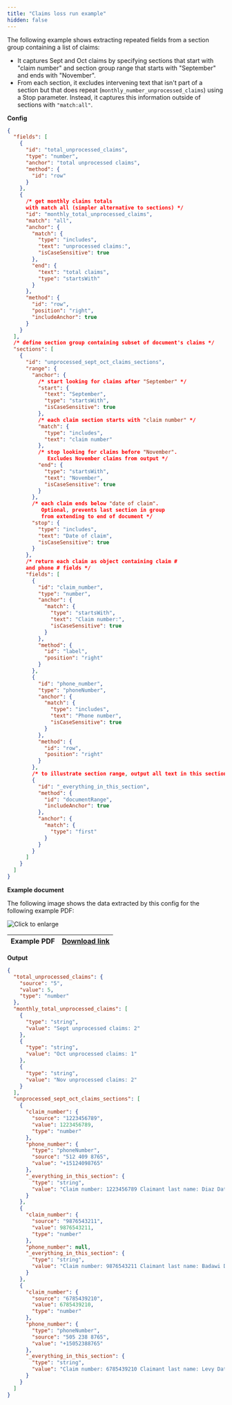 ```yaml
---
title: "Claims loss run example"
hidden: false
---
```


The following example shows extracting repeated fields from a section group containing a list of claims:

- It captures Sept and Oct claims by specifying  sections that start with "claim number" and  section group range that starts with "September" and ends with "November".
- From each section, it excludes intervening text that isn't part of a section but that does repeat (`monthly_number_unprocessed_claims`) using a Stop parameter. Instead, it captures this information outside of sections with  `"match:all"`.

**Config**

```json
{
  "fields": [
    {
      "id": "total_unprocessed_claims",
      "type": "number",
      "anchor": "total unprocessed claims",
      "method": {
        "id": "row"
      }
    },
    {
      /* get monthly claims totals 
      with match all (simpler alternative to sections) */
      "id": "monthly_total_unprocessed_claims",
      "match": "all",
      "anchor": {
        "match": {
          "type": "includes",
          "text": "unprocessed claims:",
          "isCaseSensitive": true
        },
        "end": {
          "text": "total claims",
          "type": "startsWith"
        }
      },
      "method": {
        "id": "row",
        "position": "right",
        "includeAnchor": true
      }
    }
  ],
  /* define section group containing subset of document's claims */
  "sections": [
    {
      "id": "unprocessed_sept_oct_claims_sections",
      "range": {
        "anchor": {
          /* start looking for claims after "September" */
          "start": {
            "text": "September",
            "type": "startsWith",
            "isCaseSensitive": true
          },
          /* each claim section starts with "claim number" */
          "match": {
            "type": "includes",
            "text": "claim number"
          },
          /* stop looking for claims before "November".
             Excludes November claims from output */
          "end": {
            "type": "startsWith",
            "text": "November",
            "isCaseSensitive": true
          }
        },
        /* each claim ends below "date of claim". 
           Optional, prevents last section in group 
           from extending to end of document */
        "stop": {
          "type": "includes",
          "text": "Date of claim",
          "isCaseSensitive": true
        }
      },
      /* return each claim as object containing claim # 
      and phone # fields */
      "fields": [
        {
          "id": "claim_number",
          "type": "number",
          "anchor": {
            "match": {
              "type": "startsWith",
              "text": "Claim number:",
              "isCaseSensitive": true
            }
          },
          "method": {
            "id": "label",
            "position": "right"
          }
        },
        {
          "id": "phone_number",
          "type": "phoneNumber",
          "anchor": {
            "match": {
              "type": "includes",
              "text": "Phone number",
              "isCaseSensitive": true
            }
          },
          "method": {
            "id": "row",
            "position": "right"
          }
        },
        /* to illustrate section range, output all text in this section */
        {
          "id": "_everything_in_this_section",
          "method": {
            "id": "documentRange",
            "includeAnchor": true
          },
          "anchor": {
            "match": {
              "type": "first"
            }
          }
        }
      ]
    }
  ]
}
```

**Example document**

The following image shows the data extracted by this config for the following example PDF:

![Click to enlarge](https://raw.githubusercontent.com/sensible-hq/sensible-docs/main/readme-sync/assets/v0/images/final/sections_2.png)

| Example PDF | [Download link](https://raw.githubusercontent.com/sensible-hq/sensible-docs/main/readme-sync/assets/v0/pdfs/sections.pdf) |
| ------------------- | ------------------------------------------------------------ |

**Output**

```json
{
  "total_unprocessed_claims": {
    "source": "5",
    "value": 5,
    "type": "number"
  },
  "monthly_total_unprocessed_claims": [
    {
      "type": "string",
      "value": "Sept unprocessed claims: 2"
    },
    {
      "type": "string",
      "value": "Oct unprocessed claims: 1"
    },
    {
      "type": "string",
      "value": "Nov unprocessed claims: 2"
    }
  ],
  "unprocessed_sept_oct_claims_sections": [
    {
      "claim_number": {
        "source": "1223456789",
        "value": 1223456789,
        "type": "number"
      },
      "phone_number": {
        "type": "phoneNumber",
        "source": "512 409 8765",
        "value": "+15124098765"
      },
      "_everything_in_this_section": {
        "type": "string",
        "value": "Claim number: 1223456789 Claimant last name: Diaz Date of claim 09/15/2021 Phone number 512 409 8765"
      }
    },
    {
      "claim_number": {
        "source": "9876543211",
        "value": 9876543211,
        "type": "number"
      },
      "phone_number": null,
      "_everything_in_this_section": {
        "type": "string",
        "value": "Claim number: 9876543211 Claimant last name: Badawi Date of claim 09/08/2021 Phone number"
      }
    },
    {
      "claim_number": {
        "source": "6785439210",
        "value": 6785439210,
        "type": "number"
      },
      "phone_number": {
        "type": "phoneNumber",
        "source": "505 238 8765",
        "value": "+15052388765"
      },
      "_everything_in_this_section": {
        "type": "string",
        "value": "Claim number: 6785439210 Claimant last name: Levy Date of claim 10/03/2021 Phone number 505 238 8765"
      }
    }
  ]
}
```
